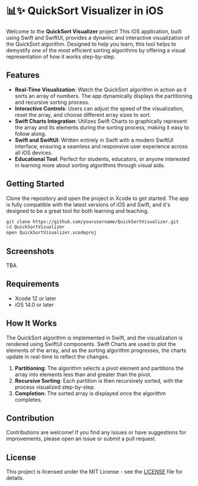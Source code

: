 # 📊✨ QuickSort Visualizer in iOS

Welcome to the **QuickSort Visualizer** project! This iOS application, built using Swift and SwiftUI, provides a dynamic and interactive visualization of the QuickSort algorithm. Designed to help you learn, this tool helps to demystify one of the most efficient sorting algorithms by offering a visual representation of how it works step-by-step.

## Features

- **Real-Time Visualization**: Watch the QuickSort algorithm in action as it sorts an array of numbers. The app dynamically displays the partitioning and recursive sorting process.
- **Interactive Controls**: Users can adjust the speed of the visualization, reset the array, and choose different array sizes to sort.
- **Swift Charts Integration**: Utilizes Swift Charts to graphically represent the array and its elements during the sorting process, making it easy to follow along.
- **Swift and SwiftUI**: Written entirely in Swift with a modern SwiftUI interface, ensuring a seamless and responsive user experience across all iOS devices.
- **Educational Tool**: Perfect for students, educators, or anyone interested in learning more about sorting algorithms through visual aids.

## Getting Started
Clone the repository and open the project in Xcode to get started. The app is fully compatible with the latest versions of iOS and Swift, and it's designed to be a great tool for both learning and teaching.

```bash
git clone https://github.com/yourusername/QuickSortVisualizer.git
cd QuickSortVisualizer
open QuickSortVisualizer.xcodeproj
```


## Screenshots
TBA

## Requirements

- Xcode 12 or later
- iOS 14.0 or later

## How It Works

The QuickSort algorithm is implemented in Swift, and the visualization is rendered using SwiftUI components. Swift Charts are used to plot the elements of the array, and as the sorting algorithm progresses, the charts update in real-time to reflect the changes.

1. **Partitioning**: The algorithm selects a pivot element and partitions the array into elements less than and greater than the pivot.
2. **Recursive Sorting**: Each partition is then recursively sorted, with the process visualized step-by-step.
3. **Completion**: The sorted array is displayed once the algorithm completes.

## Contribution

Contributions are welcome! If you find any issues or have suggestions for improvements, please open an issue or submit a pull request.

## License

This project is licensed under the MIT License - see the [LICENSE](LICENSE) file for details.

